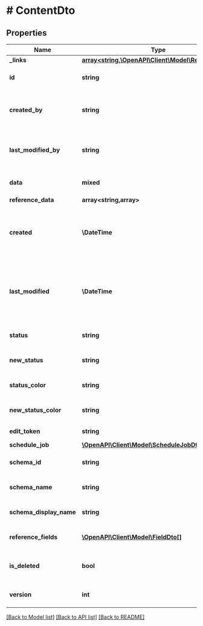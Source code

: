 # # ContentDto

## Properties

Name | Type | Description | Notes
------------ | ------------- | ------------- | -------------
**_links** | [**array<string,\OpenAPI\Client\Model\ResourceLink>**](ResourceLink.md) | The links. |
**id** | **string** | The if of the content item. |
**created_by** | **string** | The user that has created the content item. |
**last_modified_by** | **string** | The user that has updated the content item. |
**data** | **mixed** | The data of the content item. |
**reference_data** | **array<string,array>** |  | [optional]
**created** | **\DateTime** | The date and time when the content item has been created. |
**last_modified** | **\DateTime** | The date and time when the content item has been modified last. |
**status** | **string** | The status of the content. |
**new_status** | **string** | The new status of the content. | [optional]
**status_color** | **string** | The color of the status. |
**new_status_color** | **string** | The color of the new status. | [optional]
**edit_token** | **string** | The UI token. | [optional]
**schedule_job** | [**\OpenAPI\Client\Model\ScheduleJobDto**](ScheduleJobDto.md) |  | [optional]
**schema_id** | **string** | The ID of the schema. |
**schema_name** | **string** | The name of the schema. | [optional]
**schema_display_name** | **string** | The display name of the schema. | [optional]
**reference_fields** | [**\OpenAPI\Client\Model\FieldDto[]**](FieldDto.md) | The reference fields. | [optional]
**is_deleted** | **bool** | Indicates whether the content is deleted. |
**version** | **int** | The version of the content. |

[[Back to Model list]](../../README.md#models) [[Back to API list]](../../README.md#endpoints) [[Back to README]](../../README.md)
